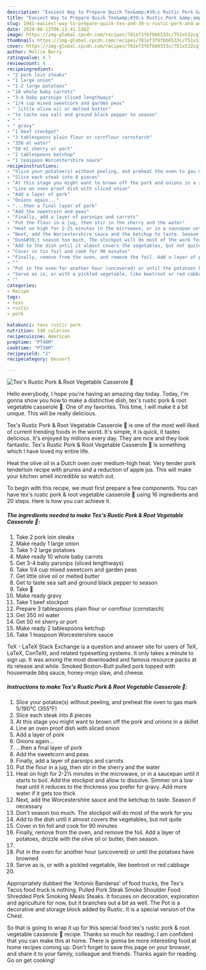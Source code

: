 ```yaml
---
description: "Easiest Way to Prepare Quick Tex&amp;#39;s Rustic Pork &amp;amp; Root Vegetable Casserole 🐷"
title: "Easiest Way to Prepare Quick Tex&amp;#39;s Rustic Pork &amp;amp; Root Vegetable Casserole 🐷"
slug: 1941-easiest-way-to-prepare-quick-tex-and-39-s-rustic-pork-and-amp-root-vegetable-casserole
date: 2020-08-12T06:13:41.536Z
image: https://img-global.cpcdn.com/recipes/781ef3f6fbb6533c/751x532cq70/texs-rustic-pork-root-vegetable-casserole-🐷-recipe-main-photo.jpg
thumbnail: https://img-global.cpcdn.com/recipes/781ef3f6fbb6533c/751x532cq70/texs-rustic-pork-root-vegetable-casserole-🐷-recipe-main-photo.jpg
cover: https://img-global.cpcdn.com/recipes/781ef3f6fbb6533c/751x532cq70/texs-rustic-pork-root-vegetable-casserole-🐷-recipe-main-photo.jpg
author: Mollie Berry
ratingvalue: 4.7
reviewcount: 4
recipeingredient:
- "2 pork loin steaks"
- "1 large onion"
- "1-2 large potatoes"
- "10 whole baby carrots"
- "3-4 baby parsnips sliced lengthways"
- "1/4 cup mixed sweetcorn and garden peas"
- " little olive oil or melted butter"
- "to taste sea salt and ground black pepper to season"
- " "
- " gravy"
- "1 beef stockpot"
- "3 tablespoons plain flour or cornflour cornstarch"
- "350 ml water"
- "50 ml sherry or port"
- "2 tablespoons ketchup"
- "1 teaspoon Worcestershire sauce"
recipeinstructions:
- "Slice your potatoe(s) without peeling, and preheat the oven to gas mark 5/190°C (355°F)"
- "Slice each steak into 8 pieces"
- "At this stage you might want to brown off the pork and onions in a skillet"
- "Line an oven proof dish with sliced onion"
- "Add a layer of pork"
- "Onions again..."
- "...then a final layer of pork"
- "Add the sweetcorn and peas"
- "Finally, add a layer of parsnips and carrots"
- "Put the flour in a jug, then stir in the sherry and the water"
- "Heat on high for 2-2½ minutes in the microwave, or in a saucepan until it starts to boil. Add the stockpot and allow to dissolve. Simmer on a low heat until it reduces to the thickness you prefer for gravy. Add more water if it gets too thick"
- "Next, add the Worcestershire sauce and the ketchup to taste. Season if necessary"
- "Don&#39;t season too much. The stockpot will do most of the work for you"
- "Add to the dish until it almost covers the vegetables, but not quite"
- "Cover in tin foil and cook for 90 minutes"
- "Finally, remove from the oven, and remove the foil. Add a layer of potatoes, drizzle with the olive oil or butter, then season."
- ""
- "Put in the oven for another hour (uncovered) or until the potatoes have browned"
- "Serve as is, or with a pickled vegetable, like beetroot or red cabbage"
- ""
categories:
- Recipe
tags:
- texs
- rustic
- pork

katakunci: texs rustic pork 
nutrition: 240 calories
recipecuisine: American
preptime: "PT40M"
cooktime: "PT38M"
recipeyield: "2"
recipecategory: Dessert

---
```



![Tex&#39;s Rustic Pork &amp; Root Vegetable Casserole 🐷](https://img-global.cpcdn.com/recipes/781ef3f6fbb6533c/751x532cq70/texs-rustic-pork-root-vegetable-casserole-🐷-recipe-main-photo.jpg)

Hello everybody, I hope you're having an amazing day today. Today, I'm gonna show you how to make a distinctive dish, tex&#39;s rustic pork &amp; root vegetable casserole 🐷. One of my favorites. This time, I will make it a bit unique. This will be really delicious.

Tex&#39;s Rustic Pork &amp; Root Vegetable Casserole 🐷 is one of the most well liked of current trending foods in the world. It's simple, it is quick, it tastes delicious. It's enjoyed by millions every day. They are nice and they look fantastic. Tex&#39;s Rustic Pork &amp; Root Vegetable Casserole 🐷 is something which I have loved my entire life.

Heat the olive oil in a Dutch oven over medium-high heat. Very tender pork tenderloin recipe with prunes and a reduction of apple jus. This will make your kitchen smell incredible so watch out.


To begin with this recipe, we must first prepare a few components. You can have tex&#39;s rustic pork &amp; root vegetable casserole 🐷 using 16 ingredients and 20 steps. Here is how you can achieve it.

<!--inarticleads1-->

##### The ingredients needed to make Tex&#39;s Rustic Pork &amp; Root Vegetable Casserole 🐷:

1. Take 2 pork loin steaks
1. Make ready 1 large onion
1. Take 1-2 large potatoes
1. Make ready 10 whole baby carrots
1. Get 3-4 baby parsnips (sliced lengthways)
1. Take 1/4 cup mixed sweetcorn and garden peas
1. Get  little olive oil or melted butter
1. Get to taste sea salt and ground black pepper to season
1. Take  🔽
1. Make ready  gravy
1. Take 1 beef stockpot
1. Prepare 3 tablespoons plain flour or cornflour (cornstarch)
1. Get 350 ml water
1. Get 50 ml sherry or port
1. Make ready 2 tablespoons ketchup
1. Take 1 teaspoon Worcestershire sauce


TeX - LaTeX Stack Exchange is a question and answer site for users of TeX, LaTeX, ConTeXt, and related typesetting systems. It only takes a minute to sign up. It was among the most downloaded and famous resource packs at its release and while. Smoked Boston-Butt pulled pork topped with housemade bbq sauce, honey-mojo slaw, and cheese. 

<!--inarticleads2-->

##### Instructions to make Tex&#39;s Rustic Pork &amp; Root Vegetable Casserole 🐷:

1. Slice your potatoe(s) without peeling, and preheat the oven to gas mark 5/190°C (355°F)
1. Slice each steak into 8 pieces
1. At this stage you might want to brown off the pork and onions in a skillet
1. Line an oven proof dish with sliced onion
1. Add a layer of pork
1. Onions again...
1. ...then a final layer of pork
1. Add the sweetcorn and peas
1. Finally, add a layer of parsnips and carrots
1. Put the flour in a jug, then stir in the sherry and the water
1. Heat on high for 2-2½ minutes in the microwave, or in a saucepan until it starts to boil. Add the stockpot and allow to dissolve. Simmer on a low heat until it reduces to the thickness you prefer for gravy. Add more water if it gets too thick
1. Next, add the Worcestershire sauce and the ketchup to taste. Season if necessary
1. Don&#39;t season too much. The stockpot will do most of the work for you
1. Add to the dish until it almost covers the vegetables, but not quite
1. Cover in tin foil and cook for 90 minutes
1. Finally, remove from the oven, and remove the foil. Add a layer of potatoes, drizzle with the olive oil or butter, then season.
1. 
1. Put in the oven for another hour (uncovered) or until the potatoes have browned
1. Serve as is, or with a pickled vegetable, like beetroot or red cabbage
1. 


Appropriately dubbed the &#39;Antonio Banderas&#39; of food trucks, the Tex&#39;s Tacos food truck is nothing. Pulled Pork Steak Smoke Shoulder Food Shredded Pork Smoking Meals Steaks. It focuses on decoration, exploration and agriculture for now, but it branches out a bit as well. The Pot is a decorative and storage block added by Rustic. It is a special version of the Chest. 

So that is going to wrap it up for this special food tex&#39;s rustic pork &amp; root vegetable casserole 🐷 recipe. Thanks so much for reading. I am confident that you can make this at home. There is gonna be more interesting food at home recipes coming up. Don't forget to save this page on your browser, and share it to your family, colleague and friends. Thanks again for reading. Go on get cooking!
